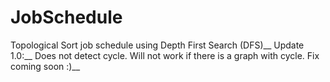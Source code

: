 # JobSchedule
Topological Sort job schedule using Depth First Search (DFS)__
Update 1.0:__
Does not detect cycle. Will not work if there is a graph with cycle. Fix coming soon :)__
